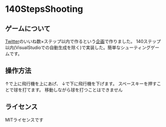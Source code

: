 # 140StepsShooting
## ゲームについて
[Twitter](https://twitter.com/Binary__number)のいいね数×ステップ以内で作るという[企画](https://twitter.com/Binary__number/status/1305631706645516290?s=20)で作りました。
140ステップ以内(VisualStudioでの自動生成を除く)で実装した。簡単なシューティングゲームです。
## 操作方法
↑で上に飛行機を上にあげ、
↓で下に飛行機を下げます。
スペースキーを押すことで球を打てます。
移動しながら球を打つことはできません
## ライセンス
MITライセンスです
